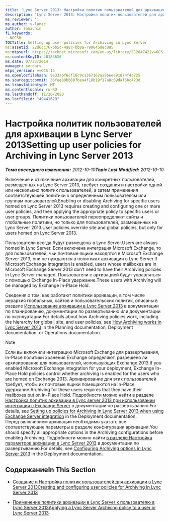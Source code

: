 ```yaml
---
title: 'Lync Server 2013: Настройка политик пользователей для архивации в Lync Server'
description: 'Lync Server 2013: Настройка политик пользователей для архивации в Lync Server.'
ms.reviewer: ''
ms.author: v-lanac
author: lanachin
f1.keywords:
- NOCSH
TOCTitle: Setting up user policies for Archiving in Lync Server
ms:assetid: 22d6cc76-6b5c-4a8c-bb8a-7996450ec085
ms:mtpsurl: https://technet.microsoft.com/en-us/library/JJ204742(v=OCS.15)
ms:contentKeyID: 48183626
ms.date: 07/23/2014
manager: serdars
mtps_version: v=OCS.15
ms.openlocfilehash: 9e33abf6cf16c9c1367162aa8beee91874f4c725
ms.sourcegitcommit: 36fee89bb887bea4f18b19f17a8c69daf5bc423d
ms.translationtype: MT
ms.contentlocale: ru-RU
ms.lasthandoff: 11/26/2020
ms.locfileid: "49441629"
---
```

# <a name="setting-up-user-policies-for-archiving-in-lync-server-2013"></a><span data-ttu-id="7b5ee-103">Настройка политик пользователей для архивации в Lync Server 2013</span><span class="sxs-lookup"><span data-stu-id="7b5ee-103">Setting up user policies for Archiving in Lync Server 2013</span></span>

<div data-xmlns="http://www.w3.org/1999/xhtml">

<div class="topic" data-xmlns="http://www.w3.org/1999/xhtml" data-msxsl="urn:schemas-microsoft-com:xslt" data-cs="https://msdn.microsoft.com/">

<div data-asp="https://msdn2.microsoft.com/asp">



</div>

<div id="mainSection">

<div id="mainBody"><span data-ttu-id="7b5ee-104">

<span> </span></span><span class="sxs-lookup"><span data-stu-id="7b5ee-104">

<span> </span></span></span>

<span data-ttu-id="7b5ee-105">_**Тема последнего изменения:** 2012-10-10_</span><span class="sxs-lookup"><span data-stu-id="7b5ee-105">_**Topic Last Modified:** 2012-10-10_</span></span>

<span data-ttu-id="7b5ee-106">Включение и отключение архивации для конкретных пользователей, размещенных на Lync Server 2013, требует создания и настройки одной или нескольких политик пользователей, а затем применения соответствующей политики к определенным пользователям или группам пользователей.</span><span class="sxs-lookup"><span data-stu-id="7b5ee-106">Enabling or disabling Archiving for specific users homed on Lync Server 2013 requires creating and configuring one or more user policies, and then applying the appropriate policy to specific users or user groups.</span></span> <span data-ttu-id="7b5ee-107">Политики пользователей переопределяют сайты и глобальные политики, но только для пользователей, размещенных на Lync Server 2013.</span><span class="sxs-lookup"><span data-stu-id="7b5ee-107">User policies override site and global policies, but only for users homed on Lync Server 2013.</span></span>

<span data-ttu-id="7b5ee-108">Пользователи всегда будут размещены в Lync Server.</span><span class="sxs-lookup"><span data-stu-id="7b5ee-108">Users are always homed in Lync Server.</span></span> <span data-ttu-id="7b5ee-109">Если включена интеграция Microsoft Exchange, то для пользователей, чьи почтовые ящики находятся в Microsoft Exchange Server 2013, они не нуждаются в политиках архивации в Lync Server.</span><span class="sxs-lookup"><span data-stu-id="7b5ee-109">If Microsoft Exchange integration is enabled, users whose mailboxes are in Microsoft Exchange Server 2013 don’t need to have their Archiving policies in Lync Server managed.</span></span> <span data-ttu-id="7b5ee-110">Пользователи с архивацией будут управляться с помощью Exchange In-Place удержание.</span><span class="sxs-lookup"><span data-stu-id="7b5ee-110">These users with Archiving will be managed by Exchange In-Place Hold.</span></span>

<span data-ttu-id="7b5ee-111">Сведения о том, как работают политики архивации, в том числе иерархия глобальных, сайтов и пользовательских политик, описаны в разделе [Использование архивации в Lync Server 2013](lync-server-2013-how-archiving-works.md) в документации по планированию, документации по развертыванию или документации по эксплуатации.</span><span class="sxs-lookup"><span data-stu-id="7b5ee-111">For details about how Archiving policies work, including the hierarchy for global, site, and user policies, see [How Archiving works in Lync Server 2013](lync-server-2013-how-archiving-works.md) in the Planning documentation, Deployment documentation, or Operations documentation.</span></span>

<div>


> [!NOTE]  
> <span data-ttu-id="7b5ee-112">Если вы включили интеграцию Microsoft Exchange для развертывания, In-Place политики хранения Exchange определяют, разрешено ли архивирование для пользователей, использующих Exchange 2013.</span><span class="sxs-lookup"><span data-stu-id="7b5ee-112">If you enabled Microsoft Exchange integration for your deployment, Exchange In-Place Hold policies control whether archiving is enabled for the users who are homed on Exchange 2013.</span></span> <span data-ttu-id="7b5ee-113">Архивирование для этих пользователей требует, чтобы их почтовые ящики помещаются на In-Place удержание.</span><span class="sxs-lookup"><span data-stu-id="7b5ee-113">Archiving for these users requires that they have their mailboxes put on In-Place Hold.</span></span> <span data-ttu-id="7b5ee-114">Подробности можно найти в разделе <A href="lync-server-2013-setting-up-policies-for-archiving-when-using-exchange-server-integration.md">Настройка политик архивации в Lync server 2013 при использовании интеграции с Exchange Server</A> в документации по развертыванию.</span><span class="sxs-lookup"><span data-stu-id="7b5ee-114">For details, see <A href="lync-server-2013-setting-up-policies-for-archiving-when-using-exchange-server-integration.md">Setting up policies for Archiving in Lync Server 2013 when using Exchange Server integration</A> in the Deployment documentation.</span></span><BR><span data-ttu-id="7b5ee-115">Перед включением архивации необходимо указать все соответствующие параметры в разделе конфигурации архивации.</span><span class="sxs-lookup"><span data-stu-id="7b5ee-115">You should specify all appropriate options in the Archiving configurations before enabling Archiving.</span></span> <span data-ttu-id="7b5ee-116">Подробности можно найти <A href="lync-server-2013-configuring-archiving-options.md">в разделе Настройка параметров архивации в Lync Server 2013</A> в документации по развертыванию.</span><span class="sxs-lookup"><span data-stu-id="7b5ee-116">For details, see <A href="lync-server-2013-configuring-archiving-options.md">Configuring Archiving options in Lync Server 2013</A> in the Deployment documentation.</span></span>



</div>

<div>

## <a name="in-this-section"></a><span data-ttu-id="7b5ee-117">Содержание</span><span class="sxs-lookup"><span data-stu-id="7b5ee-117">In This Section</span></span>

  - [<span data-ttu-id="7b5ee-118">Создание и Настройка политик пользователей для архивации в Lync Server 2013</span><span class="sxs-lookup"><span data-stu-id="7b5ee-118">Creating and configuring user policies for Archiving in Lync Server 2013</span></span>](lync-server-2013-creating-and-configuring-user-policies-for-archiving-in-lync-server.md)

  - [<span data-ttu-id="7b5ee-119">Применение политики архивации в Lync Server к пользователю в Lync Server 2013</span><span class="sxs-lookup"><span data-stu-id="7b5ee-119">Applying a Lync Server Archiving policy to a user in Lync Server 2013</span></span>](lync-server-2013-applying-a-lync-server-archiving-policy-to-a-user.md)

<span data-ttu-id="7b5ee-120"></div>

</div>

<span> </span>

</div>

</div>

</span><span class="sxs-lookup"><span data-stu-id="7b5ee-120"></div>

</div>

<span> </span>

</div>

</div>

</span></span></div>

